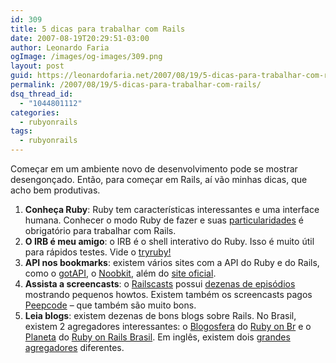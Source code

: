```yaml
---
id: 309
title: 5 dicas para trabalhar com Rails
date: 2007-08-19T20:29:51-03:00
author: Leonardo Faria
ogImage: /images/og-images/309.png
layout: post
guid: https://leonardofaria.net/2007/08/19/5-dicas-para-trabalhar-com-rails/
permalink: /2007/08/19/5-dicas-para-trabalhar-com-rails/
dsq_thread_id:
  - "1044801112"
categories:
  - rubyonrails
tags:
  - rubyonrails
---
```

Começar em um ambiente novo de desenvolvimento pode se mostrar desengonçado. Então, para começar em Rails, aí vão minhas dicas, que acho bem produtivas.

1) **Conheça Ruby**: Ruby tem características interessantes e uma interface humana. Conhecer o modo Ruby de fazer e suas [particularidades](https://leonardofaria.net/2007/06/28/curiosidade-ruby-do-dia/) é obrigatório para trabalhar com Rails.  
2) **O IRB é meu amigo**: o IRB é o shell interativo do Ruby. Isso é muito útil para rápidos testes. Vide o [tryruby!](http://tryruby.hobix.com/)  
3) **API nos bookmarks**: existem vários sites com a API do Ruby e do Rails, como o [gotAPI](http://www.noobkit.com/), o [Noobkit](http://www.noobkit.com/), além do [site oficial](http://api.rubyonrails.com).  
4) **Assista a screencasts**: o [Railscasts](http://www.railscasts.com) possui [dezenas de episódios](http://railscasts.com/episodes;archive) mostrando pequenos howtos. Existem também os screencasts pagos [Peepcode](http://www.peepcode.com/) – que também são muito bons.  
5) **Leia blogs**: existem dezenas de bons blogs sobre Rails. No Brasil, existem 2 agregadores interessantes: o [Blogosfera](http://forum.rubyonbr.org/blogosfera) do [Ruby on Br](http://www.rubyonbr.org) e o [Planeta](http://rubyonrails.com.br/planeta/) do [Ruby on Rails Brasil](http://rubyonrails.com.br/). Em inglês, existem dois [grandes](http://www.planetrubyonrails.com/) [agregadores](http://www.planetrubyonrails.org) diferentes.
